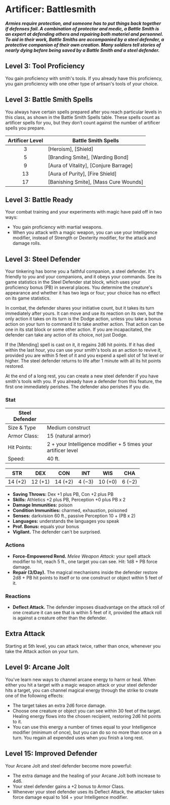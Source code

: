 # Artificer: Battlesmith

***Armies require protection, and someone has to put things back together if defenses fail. A combination of protector and medic, a Battle Smith is an expert at defending others and repairing both materiel and personnel. To aid in their work, Battle Smiths are accompanied by a steel defender, a protective companion of their own creation. Many soldiers tell stories of nearly dying before being saved by a Battle Smith and a steel defender.***

## Level 3: Tool Proficiency

You gain proficiency with smith's tools. If you already have this proficiency, you gain proficiency with one other type of artisan's tools of your choice.

## Level 3: Battle Smith Spells

You always have certain spells prepared after you reach particular levels in this class, as shown in the Battle Smith Spells table. These spells count as artificer spells for you, but they don’t count against the number of artificer spells you prepare.

| Artificer Level | Battle Smith Spells |
| :-: | --- |
| 3 | [Heroism], [Shield] |
| 5 | [Branding Smite], [Warding Bond] |
| 9 | [Aura of Vitality], [Conjure Barrage] |
| 13 | [Aura of Purity], [Fire Shield] |
| 17 | [Banishing Smite], [Mass Cure Wounds] |

## Level 3: Battle Ready

Your combat training and your experiments with magic have paid off in two ways:

- You gain proficiency with martial weapons.
- When you attack with a magic weapon, you can use your Intelligence modifier, instead of Strength or Dexterity modifier, for the attack and damage rolls.

## Level 3: Steel Defender

Your tinkering has borne you a faithful companion, a steel defender. It's friendly to you and your companions, and it obeys your commands. See its game statistics in the Steel Defender stat block, which uses your proficiency bonus (PB) in several places. You determine the creature's appearance and whether it has two legs or four; your choice has no effect on its game statistics.

In combat, the defender shares your initiative count, but it takes its turn immediately after yours. It can move and use its reaction on its own, but the only action it takes on its turn is the Dodge action, unless you take a bonus action on your turn to command it to take another action. That action can be one in its stat block or some other action. If you are incapacitated, the defender can take any action of its choice, not just Dodge.

If the [Mending] spell is cast on it, it regains 2d6 hit points. If it has died within the last hour, you can use your smith's tools as an action to revive it, provided you are within 5 feet of it and you expend a spell slot of 1st level or higher. The steel defender returns to life after 1 minute with all its hit points restored.

At the end of a long rest, you can create a new steel defender if you have smith's tools with you. If you already have a defender from this feature, the first one immediately perishes. The defender also perishes if you die.

### Stat

| Steel Defender |                                                               |
| -------------- | ------------------------------------------------------------- |
| Size & Type    | Medium construct                                              |
| Armor Class:   | 15 (natural armor)                                            |
| Hit Points:    | 2 + your Intelligence modifier + 5 times your artificer level |
| Speed:         | 40 ft.                                                        |

| STR | DEX | CON | INT | WIS | CHA |
|:---:|:---:|:---:|:---:|:---:|:---:|
| 14 (+2) | 12 (+1) | 14 (+2) | 4 (−3) | 10 (+0) | 6 (−2) |

- **Saving Throws:** Dex +1 plus PB, Con +2 plus PB
- **Skills:** Athletics +2 plus PB, Perception +0 plus PB x 2
- **Damage Immunities:** poison
- **Condition Immunities:** charmed, exhaustion, poisoned
- **Senses:** darkvision 60 ft., passive Perception 10 + (PB x 2)
- **Languages:** understands the languages you speak
- **Prof. Bonus:** equals your bonus
- **Vigilant.** The defender can't be surprised.

### Actions

- **Force-Empowered Rend.** *Melee Weapon Attack:* your spell attack modifier to hit, reach 5 ft., one target you can see. Hit: 1d8 + PB force damage. 
- **Repair (3/Day).** The magical mechanisms inside the defender restore 2d8 + PB hit points to itself or to one construct or object within 5 feet of it. 

### Reactions

- **Deflect Attack.** The defender imposes disadvantage on the attack roll of one creature it can see that is within 5 feet of it, provided the attack roll is against a creature other than the defender.

## Extra Attack

Starting at 5th level, you can attack twice, rather than once, whenever you take the Attack action on your turn.

## Level 9: Arcane Jolt

You've learn new ways to channel arcane energy to harm or heal. When either you hit a target with a magic weapon attack or your steel defender hits a target, you can channel magical energy through the strike to create one of the following effects:

- The target takes an extra 2d6 force damage.
- Choose one creature or object you can see within 30 feet of the target. Healing energy flows into the chosen recipient, restoring 2d6 hit points to it.
- You can use this energy a number of times equal to your Intelligence modifier (minimum of once), but you can do so no more than once on a turn. You regain all expended uses when you finish a long rest.

## Level 15: Improved Defender

Your Arcane Jolt and steel defender become more powerful:

- The extra damage and the healing of your Arcane Jolt both increase to 4d6.
- Your steel defender gains a +2 bonus to Armor Class.
- Whenever your steel defender uses its Deflect Attack, the attacker takes force damage equal to 1d4 + your Intelligence modifier.